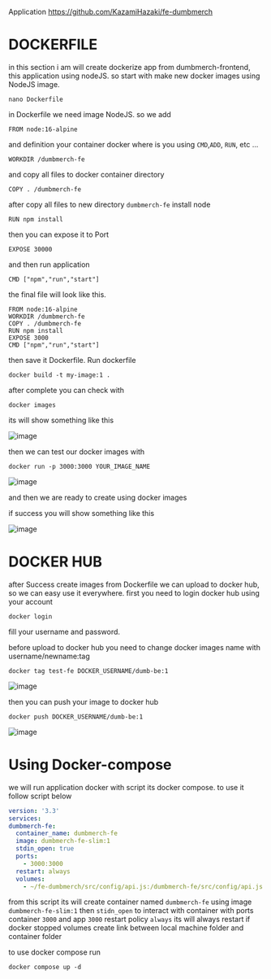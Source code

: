 Application https://github.com/KazamiHazaki/fe-dumbmerch

# DOCKERFILE

in this section i am will create dockerize app from dumbmerch-frontend, this application using nodeJS. so start with make new docker images using NodeJS image.

```shell
nano Dockerfile
```
in Dockerfile we need image NodeJS. so we add

```shell
FROM node:16-alpine 
```
and definition your container docker where is you using `CMD`,`ADD`, `RUN`, etc ... 
```shell
WORKDIR /dumbmerch-fe
```
and copy all files to docker container directory 

```shell
COPY . /dumbmerch-fe
```
after copy all files to new directory `dumbmerch-fe` install node

```shell
RUN npm install
```
then you can expose it to Port

```shell
EXPOSE 30000
```

and then run application 

```shell
CMD ["npm","run","start"]
```

the final file will look like this.

```shell
FROM node:16-alpine
WORKDIR /dumbmerch-fe
COPY . /dumbmerch-fe
RUN npm install
EXPOSE 3000
CMD ["npm","run","start"]
```

then save it Dockerfile. Run dockerfile 

```shell
docker build -t my-image:1 .
```

after complete you can check with 

```shell
docker images
```

its will show something like this 

![image](https://user-images.githubusercontent.com/56806850/222889999-0d5b098e-a8a5-48d2-9255-04fce9d0c1ac.png)

then we can test our docker images with 

```shell
docker run -p 3000:3000 YOUR_IMAGE_NAME
```

![image](https://user-images.githubusercontent.com/56806850/222890507-063e08c2-74d6-4892-9022-4efb3d21c55b.png)

and then we are ready to create using docker images 

if success you will show something like this 

![image](https://user-images.githubusercontent.com/56806850/222891026-5c975363-cd88-48d6-a9d8-97b3f5821ba1.png)



# DOCKER HUB

after Success create images from Dockerfile we can upload to docker hub, so we can easy use it everywhere. first you need to login docker hub using your account 


```shell
docker login
```

fill your username and password.



before upload to docker hub you need to change docker images name with username/newname:tag


```shell
docker tag test-fe DOCKER_USERNAME/dumb-be:1
```

![image](https://user-images.githubusercontent.com/56806850/222891358-42ae2cea-1101-43bf-90b1-d973db339991.png)

then you can push your image to docker hub 

```shell
docker push DOCKER_USERNAME/dumb-be:1
```

![image](https://user-images.githubusercontent.com/56806850/222891809-36a28199-2182-4396-96c2-8f813459c13b.png)


# Using Docker-compose

 we will run application docker  with script its docker compose. to use it follow script below
 
 ```yaml
version: '3.3'
services:
 dumbmerch-fe:
   container_name: dumbmerch-fe
   image: dumbmerch-fe-slim:1
   stdin_open: true
   ports:
     - 3000:3000
   restart: always
   volumes:
     - ~/fe-dumbmerch/src/config/api.js:/dumbmerch-fe/src/config/api.js # create link to local file
 ```

from this script its will create 
container named `dumbmerch-fe` 
using image `dumbmerch-fe-slim:1` 
then `stidn_open` to interact with container
with ports container `3000` and app `3000`
restart policy `always` its will always restart if docker stopped
volumes create link between local machine folder and container folder

to use docker compose run 

```shell
docker compose up -d
```



